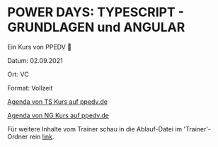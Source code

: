 ﻿# POWER DAYS: TYPESCRIPT - GRUNDLAGEN und ANGULAR

Ein Kurs von PPEDV :rocket:

Datum: 02.09.2021

Ort: VC

Format: Vollzeit

[Agenda von TS Kurs auf ppedv.de](https://ppedv.de/Schulung/Kurse/TypeScriptProgrammierungAngularECMAScriptJavaScriptSeminarTrainingWeiterbildung.aspx)

[Agenda von NG Kurs auf ppedv.de](https://ppedv.de/Schulung/Kurse/AngularJS-JavaScript-SinglePage-WebApp-SPA-MVC-MVVM-Seminar-Training.aspx)

Für weitere Inhalte vom Trainer schau in die Ablauf-Datei im 'Trainer'-Ordner rein [link](./TRAINER/readmy.md).
